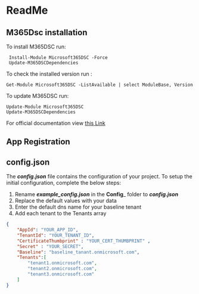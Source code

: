 # ReadMe

## M365Dsc installation

To install M365DSC run:

```PS
 Install-Module Microsoft365DSC -Force
 Update-M365DSCDependencies
```

To check the installed version run :

```PS
Get-Module Microsoft365DSC -ListAvailable | select ModuleBase, Version
```

To update M365DSC run:

```PS
Update-Module Microsoft365DSC
Update-M365DSCDependencies
```

For official documentation view [this Link](https://microsoft365dsc.com/user-guide/get-started/how-to-install/)

## App Registration

## config.json

The ___config.json___ file contains the configuration of your project. To setup the initial configuration, complete the below steps:

1. Rename ___example_config.json___ in the __Config___ folder to ___config.json___
2. Replace the default values with your data
3. Enter the default dns name for your baseline tenant
4. Add each tenant to the Tenants array

```JSON
{
    "AppId": "YOUR_APP_ID",
    "TenantId": "YOUR_TENANT_ID",
    "CertificateThumbprint" : "YOUR_CERT_THUMBPRINT" ,
    "Secret" : "YOUR_SECRET",
    "Baseline": "baseline_tanant.onmicrosoft.com",
    "Tenants":[
        "tenant1.onmicrosoft.com",
        "tenant2.onmicrosoft.com",
        "tenant3.onmicrosoft.com"
    ]
}
```

